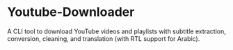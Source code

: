 # Youtube-Downloader
A CLI tool to download YouTube videos and playlists with subtitle extraction, conversion, cleaning, and translation (with RTL support for Arabic).
